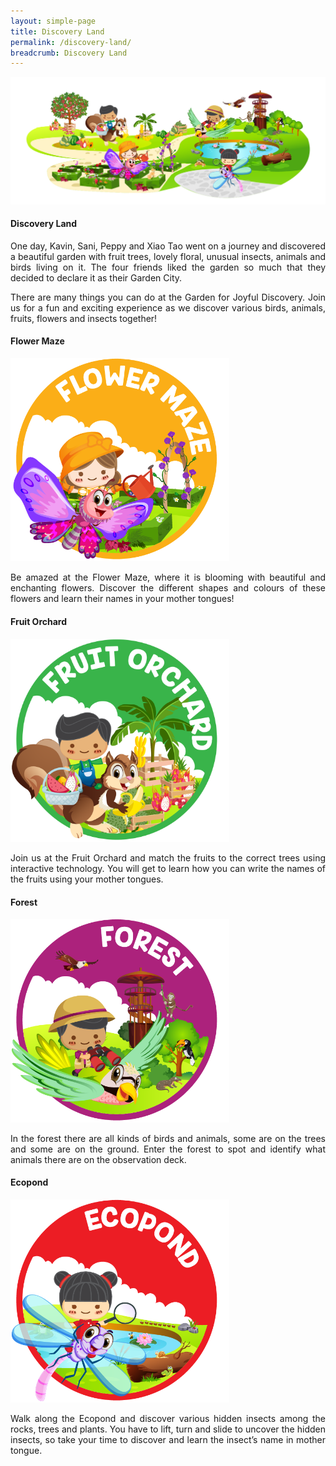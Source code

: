 ```yaml
---
layout: simple-page
title: Discovery Land
permalink: /discovery-land/
breadcrumb: Discovery Land
--- 
```


<img src="/images/DiscoveryLandTop.png" alt=""  />

#### Discovery Land

<p align="justify">
One day, Kavin, Sani, Peppy and Xiao Tao went on a journey and discovered a beautiful garden with fruit trees, lovely floral, unusual insects, animals and birds living on it. The four friends liked the garden so much that they decided to declare it as their Garden City. 
</p>
<p align="justify">
There are many things you can do at the Garden for Joyful Discovery. Join us for a fun and exciting experience as we discover various birds, animals, fruits, flowers and insects together!
</p>

#### Flower Maze
<img src="/images/Discoveryland_Floral nursery.png" alt="" style="width:350px;" />

<p align="justify">
Be amazed at the Flower Maze, where it is blooming with beautiful and enchanting flowers. Discover the different shapes and colours of these flowers and learn their names in your mother tongues!
</p>

#### Fruit Orchard
<img src="/images/Discoveryland_Fruit orchard.png" alt="" style="width:350px;" />

<p align="justify">
Join us at the Fruit Orchard and match the fruits to the correct trees using interactive technology. You will get to learn how you can write the names of the fruits using your mother tongues.
</p>

#### Forest
<img src="/images/Discoveryland_Safari.png" alt="" style="width:350px;" />

<p align="justify">
In the forest there are all kinds of birds and animals, some are on the trees and some are on the ground. Enter the forest to spot and identify what animals there are on the observation deck.
</p>

#### Ecopond
<img src="/images/Discoveryland_Wetland.png" alt="" style="width:350px;" />
<p align="justify">
Walk along the Ecopond and discover various hidden insects among the rocks, trees and plants. You have to lift, turn and slide to uncover the hidden insects, so take your time to discover and learn the insect’s name in mother tongue.
</p>

